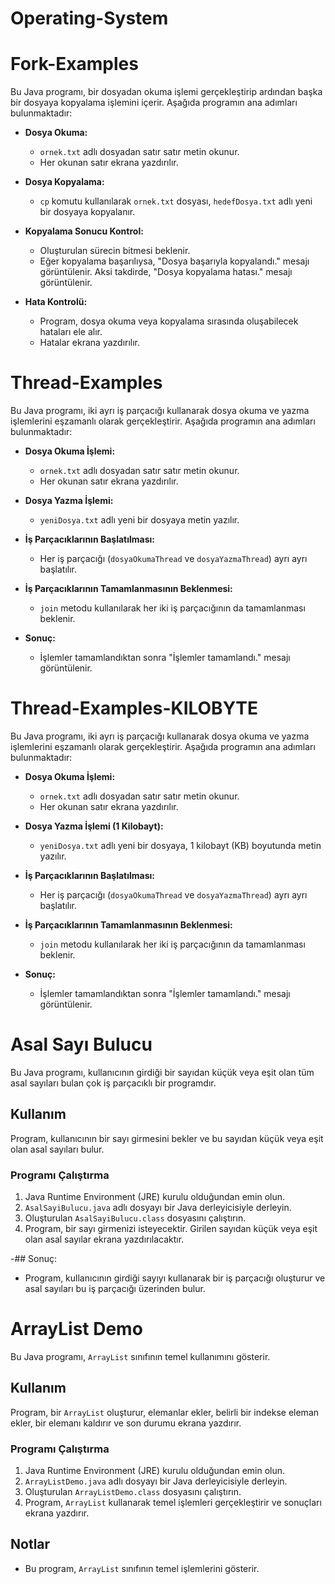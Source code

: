 # Operating-System

# Fork-Examples

Bu Java programı, bir dosyadan okuma işlemi gerçekleştirip ardından başka bir dosyaya kopyalama işlemini içerir. Aşağıda programın ana adımları bulunmaktadır:

- **Dosya Okuma:**
  - `ornek.txt` adlı dosyadan satır satır metin okunur.
  - Her okunan satır ekrana yazdırılır.

- **Dosya Kopyalama:**
  - `cp` komutu kullanılarak `ornek.txt` dosyası, `hedefDosya.txt` adlı yeni bir dosyaya kopyalanır.
  
- **Kopyalama Sonucu Kontrol:**
  - Oluşturulan sürecin bitmesi beklenir.
  - Eğer kopyalama başarılıysa, "Dosya başarıyla kopyalandı." mesajı görüntülenir. Aksi takdirde, "Dosya kopyalama hatası." mesajı görüntülenir.

- **Hata Kontrolü:**
  - Program, dosya okuma veya kopyalama sırasında oluşabilecek hataları ele alır.
  - Hatalar ekrana yazdırılır.

# Thread-Examples

Bu Java programı, iki ayrı iş parçacığı kullanarak dosya okuma ve yazma işlemlerini eşzamanlı olarak gerçekleştirir. Aşağıda programın ana adımları bulunmaktadır:

- **Dosya Okuma İşlemi:**
  - `ornek.txt` adlı dosyadan satır satır metin okunur.
  - Her okunan satır ekrana yazdırılır.

- **Dosya Yazma İşlemi:**
  - `yeniDosya.txt` adlı yeni bir dosyaya metin yazılır.

- **İş Parçacıklarının Başlatılması:**
  - Her iş parçacığı (`dosyaOkumaThread` ve `dosyaYazmaThread`) ayrı ayrı başlatılır.

- **İş Parçacıklarının Tamamlanmasının Beklenmesi:**
  - `join` metodu kullanılarak her iki iş parçacığının da tamamlanması beklenir.

- **Sonuç:**
  - İşlemler tamamlandıktan sonra "İşlemler tamamlandı." mesajı görüntülenir.

# Thread-Examples-KILOBYTE

Bu Java programı, iki ayrı iş parçacığı kullanarak dosya okuma ve yazma işlemlerini eşzamanlı olarak gerçekleştirir. Aşağıda programın ana adımları bulunmaktadır:

- **Dosya Okuma İşlemi:**
  - `ornek.txt` adlı dosyadan satır satır metin okunur.
  - Her okunan satır ekrana yazdırılır.

- **Dosya Yazma İşlemi (1 Kilobayt):**
  - `yeniDosya.txt` adlı yeni bir dosyaya, 1 kilobayt (KB) boyutunda metin yazılır.

- **İş Parçacıklarının Başlatılması:**
  - Her iş parçacığı (`dosyaOkumaThread` ve `dosyaYazmaThread`) ayrı ayrı başlatılır.

- **İş Parçacıklarının Tamamlanmasının Beklenmesi:**
  - `join` metodu kullanılarak her iki iş parçacığının da tamamlanması beklenir.

- **Sonuç:**
  - İşlemler tamamlandıktan sonra "İşlemler tamamlandı." mesajı görüntülenir.


# Asal Sayı Bulucu

Bu Java programı, kullanıcının girdiği bir sayıdan küçük veya eşit olan tüm asal sayıları bulan çok iş parçacıklı bir programdır.

## Kullanım

Program, kullanıcının bir sayı girmesini bekler ve bu sayıdan küçük veya eşit olan asal sayıları bulur.

### Programı Çalıştırma

1. Java Runtime Environment (JRE) kurulu olduğundan emin olun.
2. `AsalSayiBulucu.java` adlı dosyayı bir Java derleyicisiyle derleyin.
3. Oluşturulan `AsalSayiBulucu.class` dosyasını çalıştırın.
4. Program, bir sayı girmenizi isteyecektir. Girilen sayıdan küçük veya eşit olan asal sayılar ekrana yazdırılacaktır.

-## Sonuç:

  - Program, kullanıcının girdiği sayıyı kullanarak bir iş parçacığı oluşturur ve asal sayıları bu iş parçacığı üzerinden bulur.
# ArrayList Demo

Bu Java programı, `ArrayList` sınıfının temel kullanımını gösterir.

## Kullanım

Program, bir `ArrayList` oluşturur, elemanlar ekler, belirli bir indekse eleman ekler, bir elemanı kaldırır ve son durumu ekrana yazdırır.

### Programı Çalıştırma

1. Java Runtime Environment (JRE) kurulu olduğundan emin olun.
2. `ArrayListDemo.java` adlı dosyayı bir Java derleyicisiyle derleyin.
3. Oluşturulan `ArrayListDemo.class` dosyasını çalıştırın.
4. Program, `ArrayList` kullanarak temel işlemleri gerçekleştirir ve sonuçları ekrana yazdırır.

## Notlar

- Bu program, `ArrayList` sınıfının temel işlemlerini gösterir.





